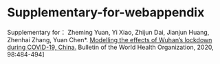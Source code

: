 # Supplementary-for-webappendix
Supplementary for：
Zheming Yuan, Yi Xiao, Zhijun Dai, Jianjun Huang, Zhenhai Zhang, Yuan Chen*. [Modelling the effects of Wuhan’s lockdown during COVID-19, China.](https://www.who.int/bulletin/volumes/98/7/20-254045.pdf?ua=1) Bulletin of the World Health Organization, 2020, 98:484-494]
